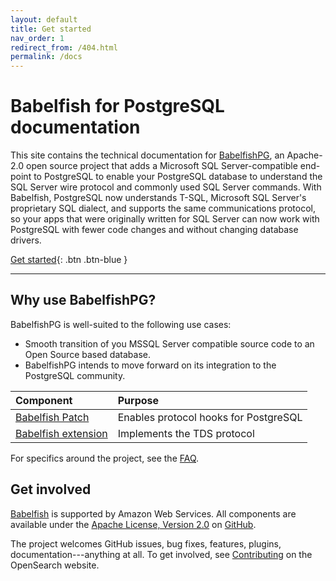 ```yaml
---
layout: default
title: Get started
nav_order: 1
redirect_from: /404.html
permalink: /docs
---
```


# Babelfish for PostgreSQL documentation

This site contains the technical documentation for [BabelfishPG](https://babelfishpg.org/), an Apache-2.0 open source project that adds a Microsoft SQL Server-compatible end-point to PostgreSQL to enable your PostgreSQL database to understand the SQL Server wire protocol and commonly used SQL Server commands. With Babelfish, PostgreSQL now understands T-SQL, Microsoft SQL Server's proprietary SQL dialect, and supports the same communications protocol, so your apps that were originally written for SQL Server can now work with PostgreSQL with fewer code changes and without changing database drivers.


[Get started]({{site.url}}{{site.baseurl}}/docs/quick-start/pre-requisites){: .btn .btn-blue }


---

## Why use BabelfishPG?

BabelfishPG is well-suited to the following use cases:

* Smooth transition of you MSSQL Server compatible source code to an Open Source based database.
* BabelfishPG intends to move forward on its integration to the PostgreSQL community.

Component | Purpose
:--- | :---
[Babelfish Patch](https://github.com/babelfish-for-postgresql/babelfishpg-patch-for-postgresql) | Enables protocol hooks for PostgreSQL
[Babelfish extension](https://github.com/babelfish-for-postgresql/babelfishpg-extensions-and-tests) | Implements the TDS protocol


For specifics around the project, see the [FAQ]({{site.url}}{{site.baseurl}}/docs/faq).


## Get involved

[Babelfish](https://babelfish-for-postgresql.github.io/babelfish-for-postgresql/) is supported by Amazon Web Services. All components are available under the [Apache License, Version 2.0](https://www.apache.org/licenses/LICENSE-2.0.html) on [GitHub](https://github.com/babelfish-for-postgresql).

The project welcomes GitHub issues, bug fixes, features, plugins, documentation---anything at all. To get involved, see [Contributing](https://opensearch.org/source.html) on the OpenSearch website.